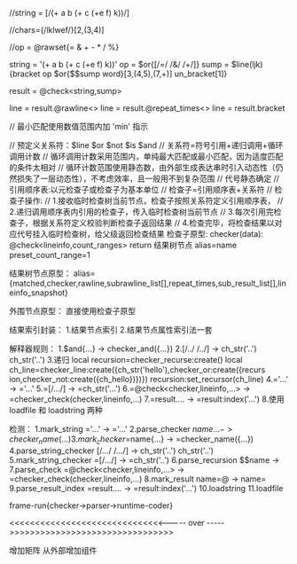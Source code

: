 
//string = [/(+ a b (+ c (+e f) k))/]

//chars={/lklwef/}[2,(3,4)]

//op = @rawset{= & + - * / %}

string = '(+ a b (+ c (+e f) k))'
op = $or{[/=/ /&/ /+/]}
sump = $line(ljk){bracket op $or{$$sump word}[3,(4,5),(7,+)] un_bracket[1]}

result = @check<string,sump>

line = result.@rawline<>
line = result.@repeat_times<>
line = result.bracket

// 最小匹配使用数值范围内加 'min' 指示

// 预定义关系符：$line $or $not $is $and
// 关系符=符号引用+递归调用+循环调用计数
// 循环调用计数采用范围内，单纯最大匹配或最小匹配，因为适度匹配的条件太相对
// 循环计数范围使用静态数，由外部生成表达串时引入动态性（仍然损失了一层动态性），不考虑效率，且一般用不到复杂范围
// 代号静态确定
// 引用顺序表:以元检查子或检查子为基本单位
// 检查子=引用顺序表+关系符
// 检查子操作: 
  // 1.接收临时检查树当前节点，检查子按照关系符定义引用顺序表，
  // 2.递归调用顺序表内引用的检查子，传入临时检查树当前节点
  // 3.每次引用完检查子，根据关系符定义校验判断检查子返回结果
  // 4.检查完毕，将检查结果以对应代号挂入临时检查树，给父级返回检查结果
检查子原型:
	checker(data):
		@check<lineinfo,count_ranges> return 结果树节点
		alias=name
		preset_count_range=1
		
结果树节点原型：
	alias={matched,checker,rawline,subrawline_list[],repeat_times,sub_result_list[],lineinfo_snapshot}
	
外围节点原型：
	直接使用检查子原型
	
结果索引封装：
	1.结果节点索引
	2.结果节点属性索引法一套


解释器规则：
	1.$and{...} -> checker_and({...})
	2.[/../ /../] -> ch_str('..') ch_str('..')
	3.递归
		local recursion=checker_recurse:create()
		local ch_line=checker_line:create({ch_str('hello'),checker_or:create({recurs
ion,checker_not:create({ch_hello})})})
		recursion:set_recursor(ch_line)
	4.='...' -> ='...'
	5.=[/.../] -> =ch_str('...')
	6.=@check<checker,lineinfo,...> -> =checker_check(checker,lineinfo,...)
	7.=result.... -> =result:index('...')
	8.使用loadfile 和 loadstring 两种
	
检测：
	1.mark_string	='...' -> ='...'
	2.parse_checker	$name{...} -> checker_name({...})
	3.mark_checker	=$name{...} -> =checker_name({...})
	4.parse_string_checker	[/.../ /.../] -> ch_str('..') ch_str('..')
	5.mark_string_checker	=[/.../] -> =ch_str('..')
	6.parse_recursion	$$name -> 
	7.parse_check	=@check<checker,lineinfo,...> -> =checker_check(checker,lineinfo,...)
	8.mark_result	name=@ -> name=
	9.parse_result_index	=result.... -> =result:index('...')
	10.loadstring
	11.loadfile
	

frame-run{checker->parser->runtime-coder}

<<<<<<<<<<<<<<<<<<<<<<<<<<<<<<-----			over		----->>>>>>>>>>>>>>>>>>>>>>>>>>>>>>>>

增加矩阵
从外部增加组件
